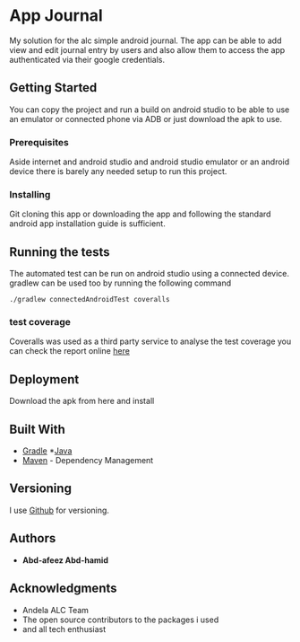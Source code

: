 # App Journal

My solution for the alc simple android journal. The app can be able to add view and edit journal entry by users and also allow them to access the app authenticated via their google credentials.

## Getting Started

You can copy the project and run a build on android studio to be able to use an emulator or connected phone via ADB or just download the apk to use.

### Prerequisites

Aside internet and android studio and android studio emulator or an android device there is barely any needed setup to run this project.


### Installing

Git cloning this app or downloading the app and following the standard android app installation guide is sufficient.

## Running the tests

The automated test can be run on android studio using a connected device.
gradlew can be used too by running the following command

```
./gradlew connectedAndroidTest coveralls
```

### test coverage

Coveralls was used as a third party service to analyse the test coverage you can check the report online [here](https://coveralls.io/github/Itsdenty/Journal-App)


## Deployment

Download the apk from here and install

## Built With

* [Gradle](https:/gradle.org)
*[Java](https:www.java.com)
* [Maven](https://maven.apache.org/) - Dependency Management


## Versioning

I use [Github](http://github.com/) for versioning. 

## Authors

* **Abd-afeez Abd-hamid** 


## Acknowledgments

* Andela ALC Team
* The open source contributors to the packages i used
* and all tech enthusiast